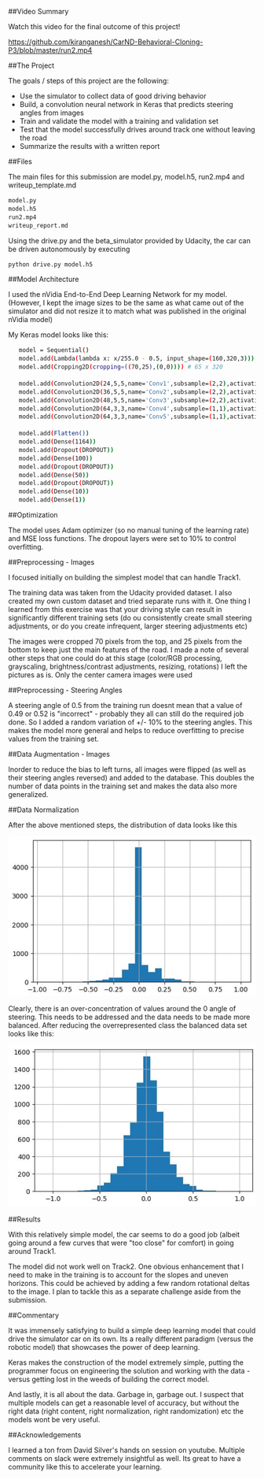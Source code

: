
##Video Summary

Watch this video for the final outcome of this project! 

https://github.com/kiranganesh/CarND-Behavioral-Cloning-P3/blob/master/run2.mp4

##The Project

The goals / steps of this project are the following:
* Use the simulator to collect data of good driving behavior
* Build, a convolution neural network in Keras that predicts steering angles from images
* Train and validate the model with a training and validation set
* Test that the model successfully drives around track one without leaving the road
* Summarize the results with a written report

##Files

The main files for this submission are model.py, model.h5, run2.mp4 and writeup_template.md
```sh
model.py
model.h5
run2.mp4
writeup_report.md
```

Using the drive.py and the beta_simulator provided by Udacity, the car can be driven autonomously by executing
```sh
python drive.py model.h5
```
##Model Architecture 

I used the nVidia End-to-End Deep Learning Network for my model. (However, I kept the image sizes to be the same as what came out of the simulator and did not resize it to match what was published in the original nVidia model)

My Keras model looks like this:

```sh
   model = Sequential()
   model.add(Lambda(lambda x: x/255.0 - 0.5, input_shape=(160,320,3)))
   model.add(Cropping2D(cropping=((70,25),(0,0)))) # 65 x 320

   model.add(Convolution2D(24,5,5,name='Conv1',subsample=(2,2),activation='relu'))
   model.add(Convolution2D(36,5,5,name='Conv2',subsample=(2,2),activation='relu'))
   model.add(Convolution2D(48,5,5,name='Conv3',subsample=(2,2),activation='relu'))
   model.add(Convolution2D(64,3,3,name='Conv4',subsample=(1,1),activation='relu'))
   model.add(Convolution2D(64,3,3,name='Conv5',subsample=(1,1),activation='relu'))
   
   model.add(Flatten())
   model.add(Dense(1164))
   model.add(Dropout(DROPOUT))
   model.add(Dense(100))
   model.add(Dropout(DROPOUT))
   model.add(Dense(50))
   model.add(Dropout(DROPOUT))
   model.add(Dense(10))
   model.add(Dense(1))
```

##Optimization

The model uses Adam optimizer (so no manual tuning of the learning rate) and MSE loss functions. The dropout layers were set to 10% to control overfitting. 

##Preprocessing - Images

I focused initially on building the simplest model that can handle Track1.

The training data was taken from the Udacity provided dataset. I also created my own custom dataset and tried separate runs with it. One thing I learned from this exercise was that your driving style can result in significantly different training sets (do ou consistently create small steering adjustments, or do you create infrequent, larger steering adjustments etc)

The images were cropped 70 pixels from the top, and 25 pixels from the bottom to keep just the main features of the road. I made a note of several other steps that one could do at this stage (color/RGB processing, grayscaling, brightness/contrast adjustments, resizing, rotations) I left the pictures as is. Only the center camera images were used

##Preprocessing - Steering Angles

A steering angle of 0.5 from the training run doesnt mean that a value of 0.49 or 0.52 is "incorrect" - probably they all can still do the required job done. So I added a random variation of +/- 10% to the steering angles. This makes the model more general and helps to reduce overfitting to precise values from the training set. 

##Data Augmentation - Images

Inorder to reduce the bias to left turns, all images were flipped (as well as their steering angles reversed) and added to the database. This doubles the number of data points in the training set and makes the data also more generalized.

##Data Normalization

After the above mentioned steps, the distribution of data looks like this

![Image](https://github.com/kiranganesh/CarND-Behavioral-Cloning-P3/blob/master/images/pic1.JPG)

Clearly, there is an over-concentration of values around the 0 angle of steering. This needs to be addressed and the data needs to be made more balanced. After reducing the overrepresented class the balanced data set looks like this:

![Image](https://github.com/kiranganesh/CarND-Behavioral-Cloning-P3/blob/master/images/pic2.JPG)

##Results

With this relatively simple model, the car seems to do a good job (albeit going around a few curves that were "too close" for comfort) in going around Track1.

The model did not work well on Track2. One obvious enhancement that I need to make in the training is to account for the slopes and uneven horizons. This could be achieved by adding a few random rotational deltas to the image. I plan to tackle this as a separate challenge aside from the submission.

##Commentary

It was immensely satisfying to build a simple deep learning model that could drive the simulator car on its own. Its a really different paradigm (versus the robotic model) that showcases the power of deep learning. 

Keras makes the construction of the model extremely simple, putting the programmer focus on engineering the solution and working with the data - versus getting lost in the weeds of building the correct model. 

And lastly, it is all about the data. Garbage in, garbage out. I suspect that multiple models can get a reasonable level of accuracy, but without the right data (right content, right normalization, right randomization) etc the models wont be very useful.

##Acknowledgements 

I learned a ton from David Silver's hands on session on youtube. Multiple comments on slack were extremely insightful as well. Its great to have a community like this to accelerate your learning.

